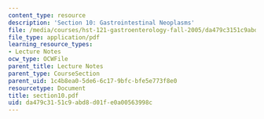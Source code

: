 ```yaml
---
content_type: resource
description: 'Section 10: Gastrointestinal Neoplasms'
file: /media/courses/hst-121-gastroenterology-fall-2005/da479c3151c9abd8d01fe0a00563998c_section10.pdf
file_type: application/pdf
learning_resource_types:
- Lecture Notes
ocw_type: OCWFile
parent_title: Lecture Notes
parent_type: CourseSection
parent_uid: 1c4b8ea0-5de6-6c17-9bfc-bfe5e773f8e0
resourcetype: Document
title: section10.pdf
uid: da479c31-51c9-abd8-d01f-e0a00563998c
---
```

